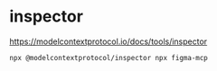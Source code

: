 
# inspector
https://modelcontextprotocol.io/docs/tools/inspector

```
npx @modelcontextprotocol/inspector npx figma-mcp
```